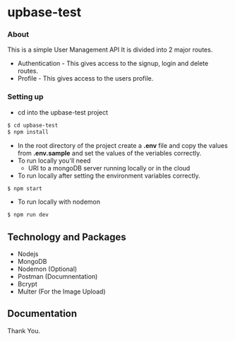 # upbase-test


### About

This is a simple User Management API
It is divided into 2 major routes.
- Authentication - This gives access to the signup, login and delete routes.
- Profile - This gives access to the users profile.



### Setting up

- cd into the upbase-test project

```bash
$ cd upbase-test
$ npm install
```

- In the root directory of the project create a **.env** file and copy the values from **.env.sample** and set the values of the veriables correctly.
- To run locally you'll need
  - URI to a mongoDB server running locally or in the cloud
- To run locally after setting the environment variables correctly.
```bash
$ npm start
```

- To run locally with nodemon
```bash
$ npm run dev
```


  ## Technology and Packages

  - Nodejs
  - MongoDB
  - Nodemon (Optional)
  - Postman (Documnentation)
  - Bcrypt
  - Multer (For the Image Upload) 
 


## Documentation



Thank You.
